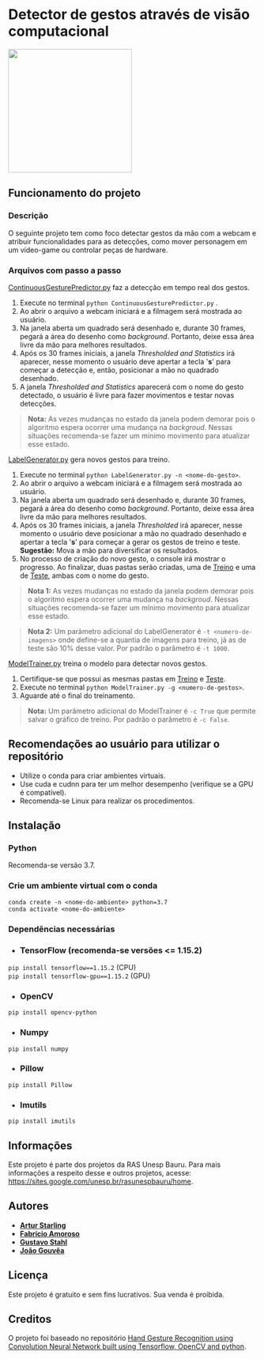 # Detector de gestos através de visão computacional

<img src="https://i.imgur.com/x8p2Ygk.jpg" width="250" height="250">

## Funcionamento do projeto

### Descrição

O seguinte projeto tem como foco detectar gestos da mão com a webcam e atribuir funcionalidades para as detecções, como mover personagem em um vídeo-game ou controlar peças de hardware.

### Arquivos com passo a passo

[ContinuousGesturePredictor.py](https://github.com/jaaoop/ProjectGestus/blob/master/ContinuousGesturePredictor.py) faz a detecção em tempo real dos gestos. 
1. Execute no terminal `python ContinuousGesturePredictor.py` .
2. Ao abrir o arquivo a webcam iniciará e a filmagem será mostrada ao usuário.
3. Na janela aberta um quadrado será desenhado e, durante 30 frames, pegará a área do desenho como *background*. Portanto, deixe essa área livre da mão para melhores resultados.
4. Após os 30 frames iniciais, a janela *Thresholded and Statistics* irá aparecer, nesse momento o usuário deve apertar a tecla '**s**' para começar a detecção e, então, posicionar a mão no quadrado desenhado.
5. A janela *Thresholded and Statistics* aparecerá com o nome do gesto detectado, o usuário é livre para fazer movimentos e testar novas detecções.
>**Nota:** As vezes mudanças no estado da janela podem demorar pois o algoritmo espera ocorrer uma mudança na *backgroud*. Nessas situações recomenda-se fazer um mínimo movimento para atualizar esse estado. 

[LabelGenerator.py](https://github.com/jaaoop/ProjectGestus/blob/master/LabelGenerator.py) gera novos gestos para treino.
1. Execute no terminal `python LabelGenerator.py -n <nome-do-gesto>`.
2. Ao abrir o arquivo a webcam iniciará e a filmagem será mostrada ao usuário.
3. Na janela aberta um quadrado será desenhado e, durante 30 frames, pegará a área do desenho como *background*. Portanto, deixe essa área livre da mão para melhores resultados.
4. Após os 30 frames iniciais, a janela *Thresholded* irá aparecer, nesse momento o usuário deve posicionar a mão no quadrado desenhado e apertar a tecla '**s**' para começar a gerar os gestos de treino e teste. **Sugestão:** Mova a mão para diversificar os resultados.
5. No processo de criação do novo gesto, o console irá mostrar o progresso. Ao finalizar, duas pastas serão criadas, uma de [Treino](https://github.com/jaaoop/ProjectGestus/tree/master/Dataset/Train) e uma de [Teste](https://github.com/jaaoop/ProjectGestus/tree/master/Dataset/Test), ambas com o nome do gesto.
>**Nota 1:** As vezes mudanças no estado da janela podem demorar pois o algoritmo espera ocorrer uma mudança na *backgroud*. Nessas situações recomenda-se fazer um mínimo movimento para atualizar esse estado. 

>**Nota 2:** Um parâmetro adicional do LabelGenerator é `-t <numero-de-imagens>` onde define-se a quantia de imagens para treino, já as de teste são 10% desse valor. Por padrão o parâmetro é `-t 1000`.


[ModelTrainer.py](https://github.com/jaaoop/ProjectGestus/blob/master/ModelTrainer.py) treina o modelo para detectar novos gestos.
1. Certifique-se que possui as mesmas pastas em [Treino](https://github.com/jaaoop/ProjectGestus/tree/master/Dataset/Train) e [Teste](https://github.com/jaaoop/ProjectGestus/tree/master/Dataset/Test).
2. Execute no terminal `python ModelTrainer.py -g <numero-de-gestos>`.
3. Aguarde até o final do treinamento.
>**Nota:** Um parâmetro adicional do ModelTrainer é `-c True` que permite salvar o gráfico de treino. Por padrão o parâmetro é `-c False`.

## Recomendações ao usuário para utilizar o repositório
- Utilize o conda para criar ambientes virtuais.
- Use cuda e cudnn para ter um melhor desempenho (verifique se a GPU é compatível).
- Recomenda-se Linux para realizar os procedimentos.

## Instalação

### Python 

Recomenda-se versão 3.7.

### Crie um ambiente virtual com o conda

`conda create -n <nome-do-ambiente> python=3.7`<br/>
`conda activate <nome-do-ambiente>` 

### Dependências necessárias

- ### TensorFlow (recomenda-se versões <= 1.15.2)
`pip install tensorflow==1.15.2` (CPU)<br/>
`pip install tensorflow-gpu==1.15.2` (GPU)
- ### OpenCV
`pip install opencv-python`
- ### Numpy
`pip install numpy`
- ### Pillow
`pip install Pillow`
- ### Imutils
`pip install imutils`

## Informações
Este projeto é parte dos projetos da RAS Unesp Bauru. Para mais informações a respeito desse e outros projetos, acesse: https://sites.google.com/unesp.br/rasunespbauru/home.

## Autores

- [**Artur Starling**](https://github.com/ArturStarling)
- [**Fabrício Amoroso**](https://github.com/lefabricion)
- [**Gustavo Stahl**](https://github.com/GustavoStah)
- [**João Gouvêa**](https://github.com/jaaoop)

## Licença

Este projeto é gratuito e sem fins lucrativos. Sua venda é proibida.

## Creditos

O projeto foi baseado no repositório [Hand Gesture Recognition using Convolution Neural Network built using Tensorflow, OpenCV and python](https://github.com/SparshaSaha/Hand-Gesture-Recognition-Using-Background-Elllimination-and-Convolution-Neural-Network).

